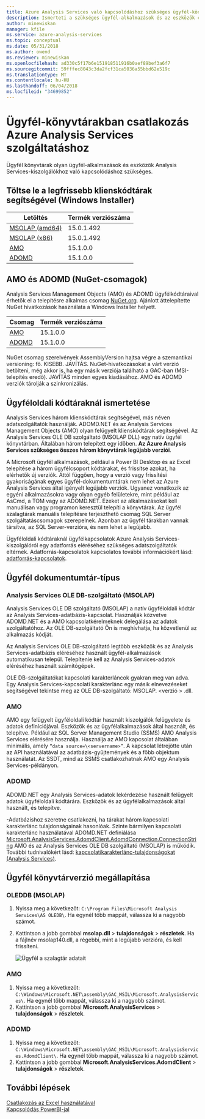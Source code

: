 ```yaml
---
title: Azure Analysis Services való kapcsolódáshoz szükséges ügyfél-könyvtárak |} Microsoft Docs
description: Ismerteti a szükséges ügyfél-alkalmazások és az eszközök csatlakozni az Azure Analysis Services ügyfél könyvtárak
author: minewiskan
manager: kfile
ms.service: azure-analysis-services
ms.topic: conceptual
ms.date: 05/31/2018
ms.author: owend
ms.reviewer: minewiskan
ms.openlocfilehash: ad330c5f17b6e151918511916b0aef89bef3a6f7
ms.sourcegitcommit: 59fffec8043c3da2fcf31ca5036a55bbd62e519c
ms.translationtype: MT
ms.contentlocale: hu-HU
ms.lasthandoff: 06/04/2018
ms.locfileid: "34699852"
---
```

# <a name="client-libraries-for-connecting-to-azure-analysis-services"></a>Ügyfél-könyvtárakban csatlakozás Azure Analysis Services szolgáltatáshoz

Ügyfél könyvtárak olyan ügyfél-alkalmazások és eszközök Analysis Services-kiszolgálókhoz való kapcsolódáshoz szükséges. 

## <a name="download-the-latest-client-libraries-windows-installer"></a>Töltse le a legfrissebb klienskódtárak segítségével (Windows Installer)  

|Letöltés  |Termék verziószáma  | 
|---------|---------|
|[MSOLAP (amd64)](https://go.microsoft.com/fwlink/?linkid=829576)    |    15.0.1.492      |
|[MSOLAP (x86)](https://go.microsoft.com/fwlink/?linkid=829575)     |    15.0.1.492      |
|[AMO](https://go.microsoft.com/fwlink/?linkid=829578)     |   15.1.0.0    |
|[ADOMD](https://go.microsoft.com/fwlink/?linkid=829577)     |    15.1.0.0     |

## <a name="amo-and-adomd-nuget-packages"></a>AMO és ADOMD (NuGet-csomagok)

Analysis Services Management Objects (AMO) és ADOMD ügyfélkódtáraival érhetők el a telepítésre alkalmas csomag [NuGet.org](https://www.nuget.org/). Ajánlott áttelepítette NuGet hivatkozások használata a Windows Installer helyett. 

|Csomag  | Termék verziószáma  | 
|---------|---------|
|[AMO](https://www.nuget.org/packages/Microsoft.AnalysisServices.retail.amd64/)    |    15.1.0.0      |
|[ADOMD](https://www.nuget.org/packages/Microsoft.AnalysisServices.AdomdClient.retail.amd64/)     |   15.1.0.0      |

NuGet csomag szerelvények AssemblyVersion hajtsa végre a szemantikai versioning: fő. KISEBB. JAVÍTÁS. NuGet-hivatkozásokat a várt verzió betölteni, még akkor is, ha egy másik verziója található a GAC-ban (MSI-telepítés eredő). JAVÍTÁS minden egyes kiadásához. AMO és ADOMD verziók tárolják a szinkronizálás.

## <a name="understanding-client-libraries"></a>Ügyféloldali kódtáraknál ismertetése

Analysis Services három klienskódtárak segítségével, más néven adatszolgáltatók használják. ADOMD.NET és az Analysis Services Management Objects (AMO) olyan felügyelt klienskódtárak segítségével. Az Analysis Services OLE DB szolgáltató (MSOLAP DLL) egy natív ügyfél könyvtárban. Általában három telepített egy időben. **Az Azure Analysis Services szükséges összes három könyvtárak legújabb verziói**. 

A Microsoft ügyfél alkalmazások, például a Power BI Desktop és az Excel telepítése a három ügyfélcsoport kódtárakat, és frissítse azokat, ha elérhetők új verziók. Attól függően, hogy a verzió vagy frissítési gyakoriságának egyes ügyfél-dokumentumtárak nem lehet az Azure Analysis Services által igényelt legújabb verziók. Ugyanez vonatkozik az egyéni alkalmazásokra vagy olyan egyéb felületekre, mint például az AsCmd, a TOM vagy az ADOMD.NET. Ezeket az alkalmazásokat kell manuálisan vagy programon keresztül telepíti a könyvtárak. Az ügyfél szalagtárak manuális telepítésre terjeszthető csomag SQL Server szolgáltatáscsomagok szerepelnek. Azonban az ügyfél tárakban vannak társítva, az SQL Server-verzióra, és nem lehet a legújabb.  

Ügyféloldali kódtáraknál ügyfélkapcsolatok Azure Analysis Services-kiszolgálóról egy adatforrás eléréséhez szükséges adatszolgáltatók eltérnek. Adatforrás-kapcsolatok kapcsolatos további információkért lásd: [adatforrás-kapcsolatok](analysis-services-datasource.md).

## <a name="client-library-types"></a>Ügyfél dokumentumtár-típus

### <a name="analysis-services-ole-db-provider-msolap"></a>Analysis Services OLE DB-szolgáltató (MSOLAP) 

 Analysis Services OLE DB szolgáltató (MSOLAP) a natív ügyféloldali kódtár az Analysis Services-adatbázis-kapcsolat. Használják közvetve ADOMD.NET és a AMO kapcsolatkérelmeknek delegálása az adatok szolgáltatóhoz. Az OLE DB-szolgáltató Ön is meghívhatja, ha közvetlenül az alkalmazás kódját.  
  
 Az Analysis Services OLE DB-szolgáltató legtöbb eszközök és az Analysis Services-adatbázis eléréséhez használt ügyfél-alkalmazások automatikusan települ. Telepítenie kell az Analysis Services-adatok eléréséhez használt számítógépek.  
  
 OLE DB-szolgáltatókat kapcsolati karakterláncok gyakran meg van adva. Egy Analysis Services-kapcsolati karakterlánc egy másik elnevezéseket segítségével tekintse meg az OLE DB-szolgáltató: MSOLAP. \<verzió > .dll.

### <a name="amo"></a>AMO  

 AMO egy felügyelt ügyféloldali kódtár használt kiszolgálók felügyelete és adatok definíciójával. Eszközök és az ügyfélalkalmazások által használt, és telepítve. Például az SQL Server Management Studio (SSMS) AMO Analysis Services elérésére használja. Használja az AMO kapcsolat általában minimális, amely `“data source=\<servername>”`. A kapcsolat létrejötte után az API használatával az adatbázis-gyűjtemények és a főbb objektum használatát. Az SSDT, mind az SSMS csatlakozhatnak AMO egy Analysis Services-példányon.  

  
### <a name="adomd"></a>ADOMD

 ADOMD.NET egy Analysis Services-adatok lekérdezése használt felügyelt adatok ügyféloldali kódtárára. Eszközök és az ügyfélalkalmazások által használt, és telepítve. 
  
 -Adatbázishoz szeretne csatlakozni, ha tárakat három kapcsolati karakterlánc tulajdonságainak hasonlóak. Szinte bármilyen kapcsolati karakterlánc használatával ADOMD.NET definiálása [Microsoft.AnalysisServices.AdomdClient.AdomdConnection.ConnectionString](https://msdn.microsoft.com/library/microsoft.analysisservices.adomdclient.adomdconnection.connectionstring.aspx) AMO és az Analysis Services OLE DB szolgáltató (MSOLAP) is működik. További tudnivalókért lásd: [kapcsolatikarakterlánc-tulajdonságokat &#40;Analysis Services&#41;](https://docs.microsoft.com/sql/analysis-services/instances/connection-string-properties-analysis-services).  

  
##  <a name="bkmk_LibUpdate"></a> Ügyfél könyvtárverzió megállapítása   
  
### <a name="oleddb-msolap"></a>OLEDDB (MSOLAP)  
  
1.  Nyissa meg a következőt: `C:\Program Files\Microsoft Analysis Services\AS OLEDB\`. Ha egynél több mappát, válassza ki a nagyobb számot.
  
2.  Kattintson a jobb gombbal **msolap.dll** > **tulajdonságok** > **részletek**. Ha a fájlnév msolap140.dll, a régebbi, mint a legújabb verzióra, és kell frissíteni.
    
    ![Ügyfél a szalagtár adatait](media/analysis-services-data-providers/aas-msolap-details.png)
    
  
### <a name="amo"></a>AMO

1. Nyissa meg a következőt: `C:\Windows\Microsoft.NET\assembly\GAC_MSIL\Microsoft.AnalysisServices\`. Ha egynél több mappát, válassza ki a nagyobb számot.
2. Kattintson a jobb gombbal **Microsoft.AnalysisServices** > **tulajdonságok** > **részletek**.  

### <a name="adomd"></a>ADOMD

1. Nyissa meg a következőt: `C:\Windows\Microsoft.NET\assembly\GAC_MSIL\Microsoft.AnalysisServices.AdomdClient\`. Ha egynél több mappát, válassza ki a nagyobb számot.
2. Kattintson a jobb gombbal **Microsoft.AnalysisServices.AdomdClient** > **tulajdonságok** > **részletek**.  


## <a name="next-steps"></a>További lépések
[Csatlakozás az Excel használatával](analysis-services-connect-excel.md)    
[Kapcsolódás PowerBI-jal](analysis-services-connect-pbi.md)
